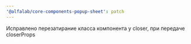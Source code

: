 ```yaml
---
'@alfalab/core-components-popup-sheet': patch
---
```


Исправлено перезатирание класса компонента у closer, при передаче closerProps
